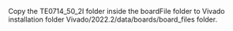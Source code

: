 Copy the TE0714_50_2I folder inside the boardFile folder to Vivado 
installation folder Vivado/2022.2/data/boards/board_files folder.